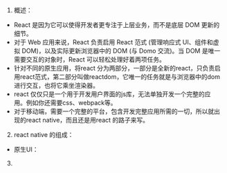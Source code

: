 
1. 概述：
-  React 是因为它可以使得开发者更专注于上层业务，而不是底层 DOM 更新的细节。
-  对于 Web 应用来说，React 负责启用 React 范式 (管理响应式 UI、组件和虚拟 DOM)，以及实际更新浏览器中的 DOM (与 Domo 交流)。当 DOM 是唯一需要交互的对象时，React 可以轻松处理好着两项任务。 
- 针对不同的原生应用，将react 分为两部分，一部分是全新的react，只负责启用react范式，第二部分叫做reactdom，它唯一的任务就是与浏览器中的dom进行交互，也将它乘坐渲染器。
- react 仅仅只是一个用于开发用户界面的js库，无法单独开发一个完整的应用。例如你还需要css、webpack等。
- 对于移动端，需要一个完整的平台，包含开发完整应用所需的一切，所以就出现的react native，而且还是用react 的路子来写。
2. react native 的组成：
- 原生UI：
3. 
